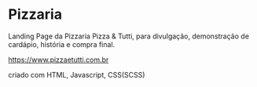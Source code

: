 # Pizzaria

Landing Page da Pizzaria Pizza & Tutti, para divulgação, demonstração de cardápio, história e compra final.

https://www.pizzaetutti.com.br

criado com HTML, Javascript, CSS(SCSS)

